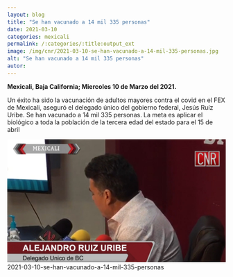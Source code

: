 ```yaml
---
layout: blog
title: "Se han vacunado a 14 mil 335 personas"
date: 2021-03-10
categories: mexicali
permalink: /:categories/:title:output_ext
image: /img/cnr/2021-03-10-se-han-vacunado-a-14-mil-335-personas.jpg
alt: "Se han vacunado a 14 mil 335 personas"
autor:
---
```


**Mexicali, Baja California; Miercoles 10 de Marzo del 2021.** 

Un éxito ha sido la vacunación de adultos mayores contra el covid en el FEX de Mexicali, aseguró el delegado único del gobierno federal, Jesús Ruíz Uribe. Se han vacunado a 14 mil 335 personas. La meta es aplicar el biológico a toda la población de la tercera edad del estado para el 15 de abril

<div id="carouselExampleSlidesOnly" class="carousel slide" data-ride="carousel">
  <div class="carousel-inner">
    <div class="carousel-item active">
       <img class="d-block w-100" src="/img/cnr/2021-03-10-se-han-vacunado-a-14-mil-335-personas.jpg" loading="lazy"  alt="Se han vacunado a 14 mil 335 personas">
    </div>2021-03-10-se-han-vacunado-a-14-mil-335-personas
  </div>
</div>